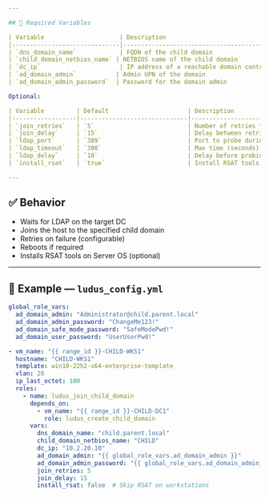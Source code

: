 ```yaml
---

## 🔧 Required Variables

| Variable                     | Description                                  | Example                    |
|------------------------------|----------------------------------------------|----------------------------|
| `dns_domain_name`            | FQDN of the child domain                     | `child.parent.local`       |
| `child_domain_netbios_name` | NETBIOS name of the child domain             | `CHILD`                    |
| `dc_ip`                      | IP address of a reachable domain controller  | `10.2.20.10`               |
| `ad_domain_admin`           | Admin UPN of the domain                      | `Administrator@child.parent.local` |
| `ad_domain_admin_password`  | Password for the domain admin                | `"ChangeMe123!"`           |

Optional:

| Variable         | Default                      | Description                          |
|------------------|------------------------------|--------------------------------------|
| `join_retries`   | `5`                          | Number of retries for domain join    |
| `join_delay`     | `15`                         | Delay between retries (seconds)      |
| `ldap_port`      | `389`                        | Port to probe during readiness check |
| `ldap_timeout`   | `300`                        | Max time (seconds) to wait for LDAP  |
| `ldap_delay`     | `10`                         | Delay before probing LDAP            |
| `install_rsat`   | `true`                       | Install RSAT tools on Server OS      |

---
```


## ✅ Behavior

- Waits for LDAP on the target DC
- Joins the host to the specified child domain
- Retries on failure (configurable)
- Reboots if required
- Installs RSAT tools on Server OS (optional)

---

## 📌 Example — `ludus_config.yml`

```yaml
global_role_vars:
  ad_domain_admin: "Administrator@child.parent.local"
  ad_domain_admin_password: "ChangeMe123!"
  ad_domain_safe_mode_password: "SafeModePwd!"
  ad_domain_user_password: "UserUserPwd!"

- vm_name: "{{ range_id }}-CHILD-WKS1"
  hostname: "CHILD-WKS1"
  template: win10-22h2-x64-enterprise-template
  vlan: 20
  ip_last_octet: 100
  roles:
    - name: ludus_join_child_domain
      depends_on:
        - vm_name: "{{ range_id }}-CHILD-DC1"
          role: ludus_create_child_domain
      vars:
        dns_domain_name: "child.parent.local"
        child_domain_netbios_name: "CHILD"
        dc_ip: "10.2.20.10"
        ad_domain_admin: "{{ global_role_vars.ad_domain_admin }}"
        ad_domain_admin_password: "{{ global_role_vars.ad_domain_admin_password }}"
        join_retries: 5
        join_delay: 15
        install_rsat: false  # Skip RSAT on workstations
```
